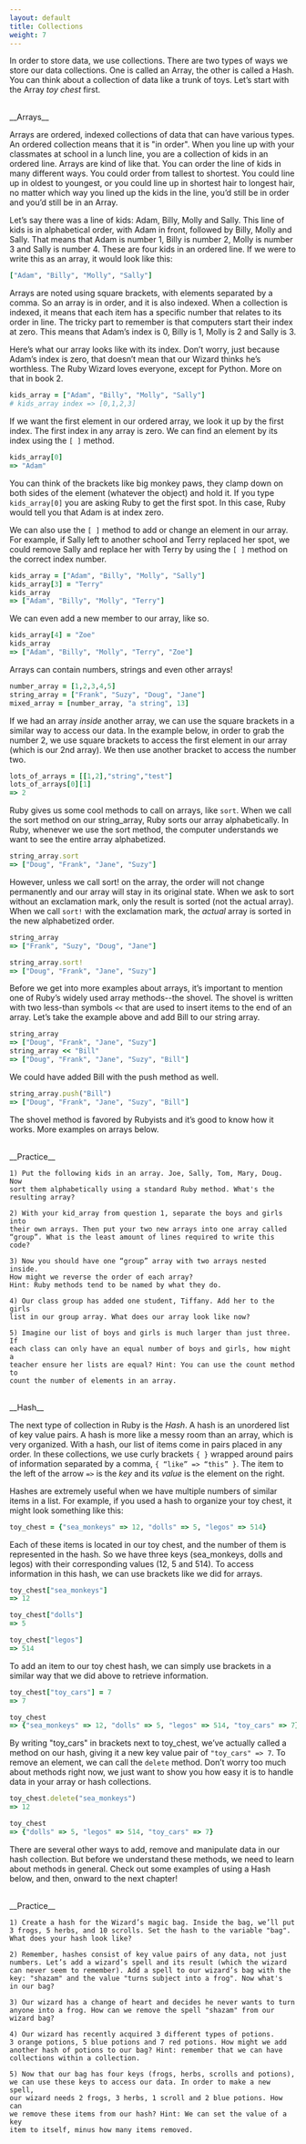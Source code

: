 ```yaml
---
layout: default
title: Collections
weight: 7
---
```


In order to store data, we use collections. There are two types of ways we store our data collections. One is called an Array, the other is called a Hash. You can think about a collection of data like a trunk of toys. Let’s start with the Array _toy chest_ first.

<br />
__Arrays__

Arrays are ordered, indexed collections of data that can have various types. An ordered collection means that it is "in order". When you line up with your classmates at school in a lunch line, you are a collection of kids in an ordered line. Arrays are kind of like that. You can order the line of kids in many different ways. You could order from tallest to shortest. You could line up in oldest to youngest, or you could line up in shortest hair to longest hair, no matter which way you lined up the kids in the line, you’d still be in order and you’d still be in an Array.

Let’s say there was a line of kids: Adam, Billy, Molly and Sally. This line of kids is in alphabetical order, with Adam in front, followed by Billy, Molly and Sally. That means that Adam is number 1, Billy is number 2, Molly is number 3 and Sally is number 4. These are four kids in an ordered line. If we were to write this as an array, it would look like this:

```ruby
["Adam", "Billy", "Molly", "Sally"]
```
Arrays are noted using square brackets, with elements separated by a comma. So an array is in order, and it is also indexed. When a collection is indexed, it means that each item has a specific number that relates to its order in line. The tricky part to remember is that computers start their index at zero. This means that Adam’s index is 0, Billy is 1, Molly is 2 and Sally is 3.

Here’s what our array looks like with its index. Don’t worry, just because Adam’s index is zero, that doesn’t mean that our Wizard thinks he’s worthless. The Ruby Wizard loves everyone, except for Python. More on that in book 2.

```ruby
kids_array = ["Adam", "Billy", "Molly", "Sally"]
# kids_array index => [0,1,2,3]
```

If we want the first element in our ordered array, we look it up by the first index. The first index in any array is zero. We can find an element by its index using the `[ ]` method.

```ruby
kids_array[0]
=> "Adam"
```

You can think of the brackets like big monkey paws, they clamp down on both sides of the element (whatever the object) and hold it. If you type `kids_array[0]` you are asking Ruby to get the first spot. In this case, Ruby would tell you that Adam is at index zero.

We can also use the `[ ]` method to add or change an element in our array. For example, if Sally left to another school and Terry replaced her spot, we could remove Sally and replace her with Terry by using the `[ ]` method on the correct index number.

```ruby
kids_array = ["Adam", "Billy", "Molly", "Sally"]
kids_array[3] = "Terry"
kids_array
=> ["Adam", "Billy", "Molly", "Terry"]
```

We can even add a new member to our array, like so.

```ruby
kids_array[4] = "Zoe"
kids_array
=> ["Adam", "Billy", "Molly", "Terry", "Zoe"]
```

Arrays can contain numbers, strings and even other arrays! 

```ruby
number_array = [1,2,3,4,5]
string_array = ["Frank", "Suzy", "Doug", "Jane"]
mixed_array = [number_array, "a string", 13]
```

If we had an array _inside_ another array, we can use the square brackets in a similar way to access our data. In the example below, in order to grab the number 2, we use square brackets to access the first element in our array (which is our 2nd array). We then use another bracket to access the number two.

```ruby
lots_of_arrays = [[1,2],"string","test"]
lots_of_arrays[0][1]
=> 2
```

Ruby gives us some cool methods to call on arrays, like `sort`. When we call the sort method on our string_array, Ruby sorts our array alphabetically. In Ruby, whenever we use the sort method, the computer understands we want to see the entire array alphabetized.

```ruby
string_array.sort
=> ["Doug", "Frank", "Jane", "Suzy"]
```

However, unless we call sort! on the array, the order will not change permanently and our array will stay in its original state. When we ask to sort without an exclamation mark, only the result is sorted (not the actual array). When we call `sort!` with the exclamation mark, the _actual_ array is sorted in the new alphabetized order.

```ruby
string_array
=> ["Frank", "Suzy", "Doug", "Jane"]

string_array.sort!
=> ["Doug", "Frank", "Jane", "Suzy"]
```

Before we get into more examples about arrays, it’s important to mention one of Ruby’s widely used array methods--the shovel. The shovel is written with two less-than symbols `<<` that are used to insert items to the end of an array. Let’s take the example above and add Bill to our string array.

```ruby
string_array
=> ["Doug", "Frank", "Jane", "Suzy"]
string_array << "Bill"
=> ["Doug", "Frank", "Jane", "Suzy", "Bill"]
```
 
We could have added Bill with the push method as well.

```ruby
string_array.push("Bill")
=> ["Doug", "Frank", "Jane", "Suzy", "Bill"]
```

The shovel method is favored by Rubyists and it’s good to know how it works. More examples on arrays below.

<br />
__Practice__


```
1) Put the following kids in an array. Joe, Sally, Tom, Mary, Doug. Now 
sort them alphabetically using a standard Ruby method. What's the 
resulting array?

2) With your kid_array from question 1, separate the boys and girls into 
their own arrays. Then put your two new arrays into one array called 
“group”. What is the least amount of lines required to write this code?

3) Now you should have one “group” array with two arrays nested inside. 
How might we reverse the order of each array? 
Hint: Ruby methods tend to be named by what they do.

4) Our class group has added one student, Tiffany. Add her to the girls 
list in our group array. What does our array look like now?

5) Imagine our list of boys and girls is much larger than just three. If
each class can only have an equal number of boys and girls, how might a 
teacher ensure her lists are equal? Hint: You can use the count method to
count the number of elements in an array.
```

<br />
__Hash__

The next type of collection in Ruby is the _Hash_. A hash is an unordered list of key value pairs. A hash is more like a messy room than an array, which is very organized. With a hash, our list of items come in pairs placed in any order. In these collections, we use curly brackets `{ }` wrapped around pairs of information separated by a comma, `{ “like” => “this” }`. The item to the left of the arrow `=>` is the _key_ and its _value_ is the element on the right.

Hashes are extremely useful when we have multiple numbers of similar items in a list. For example, if you used a hash to organize your toy chest, it might look something like this:

```ruby
toy_chest = {"sea_monkeys" => 12, "dolls" => 5, "legos" => 514}
```

Each of these items is located in our toy chest, and the number of them is represented in the hash. So we have three keys (sea_monkeys, dolls and legos) with their corresponding values (12, 5 and 514). To access information in this hash, we can use brackets like we did for arrays.

```ruby
toy_chest["sea_monkeys"]
=> 12

toy_chest["dolls"]
=> 5

toy_chest["legos"]
=> 514
```

To add an item to our toy chest hash, we can simply use brackets in a similar way that we did above to retrieve information.

```ruby
toy_chest["toy_cars"] = 7
=> 7

toy_chest
=> {"sea_monkeys" => 12, "dolls" => 5, "legos" => 514, "toy_cars" => 7}
```

By writing "toy_cars" in brackets next to toy_chest, we’ve actually called a method on our hash, giving it a new key value pair of `"toy_cars" => 7`. To remove an element, we can call the `delete` method. Don’t worry too much about methods right now, we just want to show you how easy it is to handle data in your array or hash collections.

```ruby
toy_chest.delete("sea_monkeys")
=> 12

toy_chest
=> {"dolls" => 5, "legos" => 514, "toy_cars" => 7}
```

There are several other ways to add, remove and manipulate data in our hash collection. But before we understand these methods, we need to learn about methods in general. Check out some examples of using a Hash below, and then, onward to the next chapter! 

<br />
__Practice__

```
1) Create a hash for the Wizard’s magic bag. Inside the bag, we’ll put
3 frogs, 5 herbs, and 10 scrolls. Set the hash to the variable "bag". 
What does your hash look like?

2) Remember, hashes consist of key value pairs of any data, not just 
numbers. Let’s add a wizard’s spell and its result (which the wizard
can never seem to remember). Add a spell to our wizard’s bag with the 
key: "shazam" and the value "turns subject into a frog". Now what's 
in our bag?

3) Our wizard has a change of heart and decides he never wants to turn 
anyone into a frog. How can we remove the spell "shazam" from our 
wizard bag?

4) Our wizard has recently acquired 3 different types of potions. 
3 orange potions, 5 blue potions and 7 red potions. How might we add 
another hash of potions to our bag? Hint: remember that we can have 
collections within a collection.

5) Now that our bag has four keys (frogs, herbs, scrolls and potions), 
we can use these keys to access our data. In order to make a new spell, 
our wizard needs 2 frogs, 3 herbs, 1 scroll and 2 blue potions. How can 
we remove these items from our hash? Hint: We can set the value of a key
item to itself, minus how many items removed.
